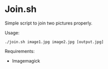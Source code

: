 Join.sh
=======

Simple script to join two pictures properly.

Usage:

    ./join.sh image1.jpg image2.jpg [output.jpg]

Requirements:
  - Imagemagick
